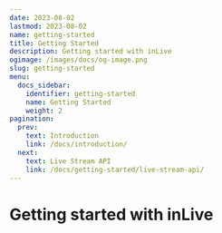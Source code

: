 ```yaml
---
date: 2023-08-02
lastmod: 2023-08-02
name: getting-started
title: Getting Started
description: Getting started with inLive
ogimage: /images/docs/og-image.png
slug: getting-started
menu:
  docs_sidebar:
    identifier: getting-started
    name: Getting Started
    weight: 2
pagination:
  prev:
    text: Introduction
    link: /docs/introduction/
  next:
    text: Live Stream API
    link: /docs/getting-started/live-stream-api/
---
```


# Getting started with inLive